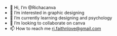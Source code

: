 - 👋 Hi, I’m @Richacanva
- 👀 I’m interested in graphic designing
- 🌱 I’m currently learning designing and psychology
- 💞️ I’m looking to collaborate on canva
- 📫 How to reach me rj.faithnlove@gmail.com

<!---
Richacanva/Richacanva is a ✨ special ✨ repository because its `README.md` (this file) appears on your GitHub profile.
You can click the Preview link to take a look at your changes.
--->
